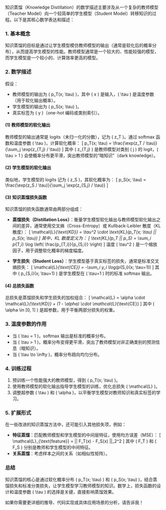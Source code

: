 知识蒸馏（Knowledge Distillation）的数学描述主要涉及从一个复杂的教师模型（Teacher Model）向一个较简单的学生模型（Student Model）转移知识的过程。以下是其核心数学表达和描述：

### 1. **基本概念**
知识蒸馏的目标是通过让学生模型模仿教师模型的输出（通常是软化后的概率分布），从而提高学生模型的性能。教师模型通常是一个较大的、性能较强的模型，而学生模型是一个较小的、计算效率更高的模型。

### 2. **数学描述**
假设：
- 教师模型的输出为 \( p_T(x; \tau) \)，其中 \( x \) 是输入，\( \tau \) 是温度参数（用于软化输出概率）。
- 学生模型的输出为 \( p_S(x; \tau) \)。
- 真实标签为 \( y \)（one-hot 编码或类别索引）。

#### (1) **教师模型的软化输出**
教师模型的输出通常是 logits（未归一化的分数），记为 \( z_T \)。通过 softmax 函数和温度参数 \( \tau \)，计算软化概率：
\[
p_T(x; \tau) = \frac{\exp(z_T / \tau)}{\sum_j \exp(z_{T,j} / \tau)}
\]
其中 \( z_{T,j} \) 是教师模型对类别 \( j \) 的 logit，\( \tau > 1 \) 会使概率分布更平滑，突出教师模型的“暗知识”（dark knowledge）。

#### (2) **学生模型的软化输出**
类似地，学生模型的 logits 记为 \( z_S \)，其软化概率为：
\[
p_S(x; \tau) = \frac{\exp(z_S / \tau)}{\sum_j \exp(z_{S,j} / \tau)}
\]

#### (3) **知识蒸馏损失函数**
知识蒸馏的损失函数通常由两部分组成：
- **蒸馏损失（Distillation Loss）**：衡量学生模型软化输出与教师模型软化输出之间的差异，通常使用交叉熵（Cross-Entropy）或 Kullback-Leibler 散度（KL 散度）：
\[
\mathcal{L}_{\text{KD}} = \tau^2 \cdot \text{KL}(p_T(x; \tau) || p_S(x; \tau))
\]
其中，KL 散度定义为：
\[
\text{KL}(p_T || p_S) = \sum_i p_{T,i} \log \left( \frac{p_{T,i}}{p_{S,i}} \right)
\]
温度 \( \tau^2 \) 是一个缩放因子，用于调整软化概率的梯度幅度。

- **学生损失（Student Loss）**：学生模型基于真实标签的损失，通常是标准交叉熵损失：
\[
\mathcal{L}_{\text{CE}} = -\sum_i y_i \log(p_{S,i}(x; \tau=1))
\]
其中 \( p_{S,i}(x; \tau=1) \) 是学生模型在 \( \tau=1 \) 时的标准 softmax 输出。

#### (4) **总损失函数**
总损失是蒸馏损失和学生损失的加权组合：
\[
\mathcal{L} = \alpha \cdot \mathcal{L}_{\text{KD}} + (1 - \alpha) \cdot \mathcal{L}_{\text{CE}}
\]
其中 \( \alpha \in [0, 1] \) 是超参数，用于平衡两部分损失的权重。

### 3. **温度参数的作用**
- 当 \( \tau = 1 \)，softmax 输出是标准的概率分布。
- 当 \( \tau > 1 \)，概率分布变得更平滑，突出了教师模型对非正确类别的预测信息（暗知识）。
- 当 \( \tau \to \infty \)，概率分布趋向均匀分布。

### 4. **训练过程**
1. 预训练一个性能强大的教师模型，得到 \( p_T(x; \tau) \)。
2. 使用教师模型的软化输出指导学生模型的训练，优化总损失 \( \mathcal{L} \)。
3. 调整超参数 \( \tau \) 和 \( \alpha \)，以平衡学生模型对教师知识和真实标签的学习。

### 5. **扩展形式**
在一些改进的知识蒸馏方法中，还可能引入其他损失项，例如：
- **特征蒸馏**：匹配教师模型和学生模型的中间层特征，使用均方误差（MSE）：
\[
\mathcal{L}_{\text{feature}} = || F_T(x) - F_S(x) ||_2^2
\]
其中 \( F_T \) 和 \( F_S \) 分别是教师和学生模型的中间特征。
- **关系蒸馏**：考虑样本之间的关系（如相似性矩阵）。

### 总结
知识蒸馏的核心是通过软化概率分布 \( p_T(x; \tau) \) 和 \( p_S(x; \tau) \)，结合蒸馏损失和标准分类损失，让学生模型学习教师模型的知识。数学上，损失函数的设计和温度参数 \( \tau \) 的选择是关键，直接影响蒸馏效果。

如果你需要更详细的推导、代码实现或具体应用场景的分析，请告诉我！
